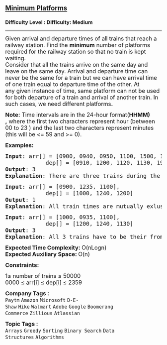 <h2><a href="https://www.geeksforgeeks.org/problems/minimum-platforms-1587115620/1?page=1&category=Arrays&difficulty=Medium&sortBy=submissions">Minimum Platforms</a></h2><h3>Difficulty Level : Difficulty: Medium</h3><hr><div class="problems_problem_content__Xm_eO"><p><span style="font-size: 18px;">Given arrival and departure times of all trains that reach a railway station. Find the <strong>minimum</strong> number of platforms required for the railway station so that no train is kept waiting.<br>Consider that all the trains arrive on the same day and leave on the same day. Arrival and departure time can never&nbsp;be the same for a train&nbsp;but we can have arrival time of one train equal to departure time of the other.&nbsp;At any&nbsp;given instance of time, same platform can not be used for both departure of a train and arrival of another train.&nbsp;In such cases,&nbsp;we need different platforms<strong>.</strong></span></p>
<p><strong style="font-size: 18px;">Note:</strong><span style="font-size: 18px;">&nbsp;Time intervals are in the 24-hour format(</span><strong style="font-size: 18px;">HHMM) ,</strong><span style="font-size: 18px;">&nbsp;where the first two characters represent hour (between 00 to 23 ) and the last two characters represent minutes (this will be &lt;= 59 and &gt;= 0).</span></p>
<p><span style="font-size: 18px;"><strong>Examples:</strong></span></p>
<pre><span style="font-size: 18px;"><strong>Input</strong>: arr[] = [0900, 0940, 0950, 1100, 1500, 1800], <br>            dep[] = [0910, 1200, 1120, 1130, 1900, 2000]
<strong>Output</strong>: 3
<strong>Explanation</strong>: There are three trains during the time 0940 to 1200. So we need minimum 3 platforms.</span></pre>
<pre><span style="font-size: 18px;"><strong>Input</strong>: arr[] = [0900, </span><span style="font-size: 18px;">1235, </span><span style="font-size: 18px;">1100], <br>            dep[] = [1000, </span><span style="font-size: 18px;">1240, </span><span style="font-size: 18px;">1200]
<strong>Output</strong>: 1
<strong>Explanation</strong>: All train times are mutually exlusive. So we need only one platform</span>
</pre>
<pre><span style="font-size: 18px;"><strong>Input</strong>: arr[] = [1000, 09</span><span style="font-size: 18px;">35, </span><span style="font-size: 18px;">1100], <br>            dep[] = [1200, </span><span style="font-size: 18px;">1240, </span><span style="font-size: 18px;">1130]
<strong>Output</strong>: 3
<strong>Explanation</strong>: All 3 trains have to be their from 11:00 to 11:30</span></pre>
<p><span style="font-size: 18px;"><strong>Expected Time Complexity:&nbsp;</strong>O(nLogn)<br><strong>Expected Auxiliary Space:&nbsp;</strong>O(n)</span></p>
<p><span style="font-size: 18px;"><strong>Constraints:</strong></span></p>
<p><span style="font-size: 18px;">1≤ number of trains ≤ 50000<br>0000 ≤ arr[i] ≤ dep[i] ≤ 2359</span></p></div><p><span style=font-size:18px><strong>Company Tags : </strong><br><code>Paytm</code>&nbsp;<code>Amazon</code>&nbsp;<code>Microsoft</code>&nbsp;<code>D-E-Shaw</code>&nbsp;<code>Hike</code>&nbsp;<code>Walmart</code>&nbsp;<code>Adobe</code>&nbsp;<code>Google</code>&nbsp;<code>Boomerang Commerce</code>&nbsp;<code>Zillious</code>&nbsp;<code>Atlassian</code>&nbsp;<br><p><span style=font-size:18px><strong>Topic Tags : </strong><br><code>Arrays</code>&nbsp;<code>Greedy</code>&nbsp;<code>Sorting</code>&nbsp;<code>Binary Search</code>&nbsp;<code>Data Structures</code>&nbsp;<code>Algorithms</code>&nbsp;